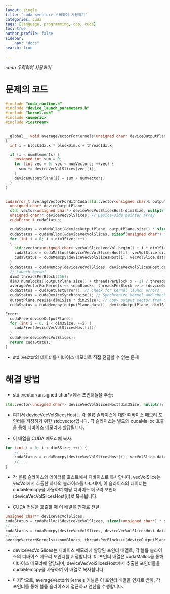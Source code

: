 ```yaml
---
layout: single
title: "cuda <vector> 우회하여 사용하기"
categories: cuda
tags: [language, programming, cpp, cuda]
toc: true
author_profile: false
sidebar:
    nav: "docs"
search: true

---
```


*cuda <vector> 우회하여 사용하기*


# 문제의 코드

```cpp
#include "cuda_runtime.h"
#include "device_launch_parameters.h"
#include "kernel.cuh"
#include <numeric>
#include <iostream>


__global__ void averageVectorForKernels(unsigned char* deviceOutputPlane, unsigned char** deviceVecVolSlices, int numElements, int numVectors)
{
  int i = blockIdx.x * blockDim.x + threadIdx.x;

  if (i < numElements) {
    unsigned int sum = 0;
    for (int vec = 0; vec < numVectors; ++vec) {
      sum += deviceVecVolSlices[vec][i];
    }
    deviceOutputPlane[i] = sum / numVectors;
  }
}


cudaError_t averageVectorForWithCuda(std::vector<unsigned char>& outputPlane, std::vector<unsigned char>& vecVol, unsigned int dim1Size, unsigned int dim2Size, unsigned int dim3Size) {
  unsigned char* deviceOutputPlane;
  std::vector<unsigned char*> deviceVecVolSlicesHost(dim3Size, nullptr); // Host-side vector slice pointers
  unsigned char** deviceVecVolSlices; // Device-side pointer array
  cudaError_t cudaStatus;

  cudaStatus = cudaMalloc(&deviceOutputPlane, outputPlane.size() * sizeof(unsigned char)); // Allocate GPU buffer
  cudaStatus = cudaMalloc(&deviceVecVolSlices, sizeof(unsigned char*) * dim3Size); // Allocate memory for device-side pointer array
  for (int i = 0; i < dim3Size; ++i) 
  {
    std::vector<unsigned char> vecVolSlice(vecVol.begin() + i * dim1Size * dim2Size, vecVol.begin() + (i + 1) * dim1Size * dim2Size);
    cudaStatus = cudaMalloc(&deviceVecVolSlicesHost[i], vecVolSlice.size() * sizeof(unsigned char));
    cudaStatus = cudaMemcpy(deviceVecVolSlicesHost[i], vecVolSlice.data(), vecVolSlice.size() * sizeof(unsigned char), cudaMemcpyHostToDevice);
  }
  cudaStatus = cudaMemcpy(deviceVecVolSlices, deviceVecVolSlicesHost.data(), sizeof(unsigned char*) * dim3Size, cudaMemcpyHostToDevice); // Copy pointer array from host to device
  // Launch kernel
  dim3 threadsPerBlock(256);
  dim3 numBlocks((outputPlane.size() + threadsPerBlock.x - 1) / threadsPerBlock.x);
  averageVectorForKernels << <numBlocks, threadsPerBlock >> > (deviceOutputPlane, deviceVecVolSlices, dim1Size * dim2Size, dim3Size);
  cudaStatus = cudaGetLastError(); // Check for kernel launch errors
  cudaStatus = cudaDeviceSynchronize(); // Synchronize kernel and check for errors
  outputPlane.resize(dim1Size * dim2Size); // Copy output vector from GPU buffer to host memory
  cudaStatus = cudaMemcpy(outputPlane.data(), deviceOutputPlane, dim1Size * dim2Size * sizeof(unsigned char), cudaMemcpyDeviceToHost);

Error:
  cudaFree(deviceOutputPlane);
  for (int i = 0; i < dim3Size; ++i) {
    cudaFree(deviceVecVolSlicesHost[i]);
  }
  cudaFree(deviceVecVolSlices);
  return cudaStatus;
}
```

- std::vector의 데이터를 디바이스 메모리로 직접 전달할 수 없는 문제

# 해결 방법

- std::vector<unsigned char*>에서 포인터들을 추출:

```cpp
std::vector<unsigned char*> deviceVecVolSlicesHost(dim3Size, nullptr);
```

- 여기서 deviceVecVolSlicesHost는 각 볼륨 슬라이스에 대한 디바이스 메모리 포인터를 저장하기 위한 std::vector입니다. 각 슬라이스는 별도의 cudaMalloc 호출을 통해 디바이스 메모리에 할당됩니다.

- 이 배열을 CUDA 메모리에 복사:

```cpp
for (int i = 0; i < dim3Size; ++i) {
    // ...
    cudaStatus = cudaMemcpy(deviceVecVolSlicesHost[i], vecVolSlice.data(), vecVolSlice.size() * sizeof(unsigned char), cudaMemcpyHostToDevice);
    // ...
}
```

- 각 볼륨 슬라이스의 데이터를 호스트에서 디바이스로 복사합니다. vecVolSlice는 vecVol에서 추출한 하나의 슬라이스를 나타내며, 이 슬라이스의 데이터는 cudaMemcpy을 사용하여 해당 디바이스 메모리 포인터(deviceVecVolSlicesHost[i])로 복사됩니다.

- CUDA 커널을 호출할 때 이 배열을 인자로 전달:

```cpp
unsigned char** deviceVecVolSlices;
cudaStatus = cudaMalloc(&deviceVecVolSlices, sizeof(unsigned char*) * dim3Size);
// ...
cudaStatus = cudaMemcpy(deviceVecVolSlices, deviceVecVolSlicesHost.data(), sizeof(unsigned char*) * dim3Size, cudaMemcpyHostToDevice);
// ...
averageVectorNKernels<<<numBlocks, threadsPerBlock>>>(deviceOutputPlane, deviceVecVolSlices, dim1Size * dim2Size, dim3Size);
```

- deviceVecVolSlices는 디바이스 메모리에 할당된 포인터 배열로, 각 볼륨 슬라이스의 디바이스 메모리 포인터를 저장합니다. 이 포인터 배열은 cudaMalloc을 통해 디바이스 메모리에 할당되며, deviceVecVolSlicesHost에서 추출한 포인터들을 cudaMemcpy을 사용하여 이 배열로 복사합니다.


- 마지막으로, averageVectorNKernels 커널은 이 포인터 배열을 인자로 받아, 각 포인터를 통해 볼륨 슬라이스에 접근하고 연산을 수행합니다.